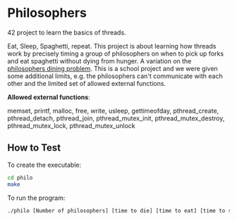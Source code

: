 # Philosophers
42 project to learn the basics of threads.

Eat, Sleep, Spaghetti, repeat. This project is about learning how threads work by precisely timing a group of philosophers on when to pick up forks and eat spaghetti without dying from hunger.
A variation on the [philosophers dining problem](https://en.wikipedia.org/wiki/Dining_philosophers_problem). This is a school project and we were given some additional limits, e.g. the philosophers can't communicate with each other and the limited set of allowed external functions.


 
**Allowed external functions**:

 memset, printf, malloc, free, write,
usleep, gettimeofday, pthread_create,
pthread_detach, pthread_join, pthread_mutex_init,
pthread_mutex_destroy, pthread_mutex_lock,
pthread_mutex_unlock


## How to Test
To create the executable:
```sh
cd philo
make
```
To run the program:
```sh
./philo [Number of philosophers] [time to die] [time to eat] [time to sleep] Optional: [Number of times each philosopher must eat]
```

